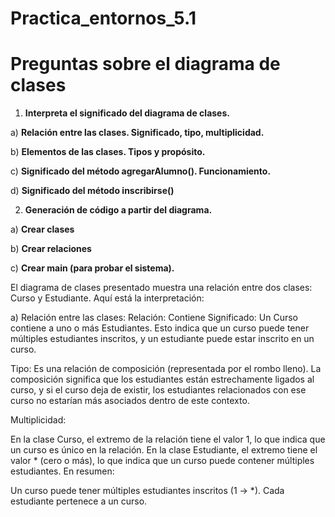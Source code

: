# Practica_entornos_5.1
# Preguntas sobre el diagrama de clases 

1. **Interpreta el significado del diagrama de clases.**

a) **Relación entre las clases. Significado, tipo, multiplicidad.** 

b) **Elementos de las clases. Tipos y propósito.**  

c) **Significado del método agregarAlumno(). Funcionamiento.**  

d) **Significado del método inscribirse()** 

2. **Generación de código a partir del diagrama.**  

a) **Crear clases** 

b) **Crear relaciones** 

c) **Crear main (para probar el sistema).** 

El diagrama de clases presentado muestra una relación entre dos clases: Curso y Estudiante. Aquí está la interpretación:

a) Relación entre las clases:
Relación: Contiene
Significado:
Un Curso contiene a uno o más Estudiantes. Esto indica que un curso puede tener múltiples estudiantes inscritos, y un estudiante puede estar inscrito en un curso.

Tipo:
Es una relación de composición (representada por el rombo lleno). La composición significa que los estudiantes están estrechamente ligados al curso, y si el curso deja de existir, los estudiantes relacionados con ese curso no estarían más asociados dentro de este contexto.

Multiplicidad:

En la clase Curso, el extremo de la relación tiene el valor 1, lo que indica que un curso es único en la relación.
En la clase Estudiante, el extremo tiene el valor * (cero o más), lo que indica que un curso puede contener múltiples estudiantes.
En resumen:

Un curso puede tener múltiples estudiantes inscritos (1 -> *).
Cada estudiante pertenece a un curso.
